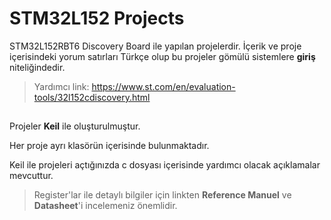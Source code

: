 # STM32L152 Projects

STM32L152RBT6 Discovery Board ile yapılan projelerdir. İçerik ve proje içerisindeki yorum satırları Türkçe olup bu projeler gömülü sistemlere **giriş** niteliğindedir.

> Yardımcı link: https://www.st.com/en/evaluation-tools/32l152cdiscovery.html


##  

Projeler **Keil** ile oluşturulmuştur.

Her proje ayrı klasörün içerisinde bulunmaktadır.

Keil ile projeleri açtığınızda c dosyası içerisinde yardımcı olacak açıklamalar mevcuttur.

> Register'lar ile detaylı bilgiler için linkten **Reference Manuel** ve **Datasheet**'i incelemeniz önemlidir.
